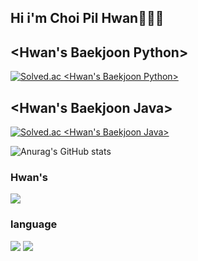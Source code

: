 ## Hi i'm Choi Pil Hwan🙋🏻‍♂️

<!--
**thisishwan2/thisishwan2** is a ✨ _special_ ✨ repository because its `README.md` (this file) appears on your GitHub profile.

Here are some ideas to get you started:

- 🔭 I’m currently working on ...
- 🌱 I’m currently learning ...
- 👯 I’m looking to collaborate on ...
- 🤔 I’m looking for help with ...
- 💬 Ask me about ...
- 📫 How to reach me: ...
- 😄 Pronouns: ...
- ⚡ Fun fact: ...
-->

## <Hwan's Baekjoon Python>
    
[![Solved.ac
<Hwan's Baekjoon Python>](http://mazassumnida.wtf/api/v2/generate_badge?boj=feel0006)](https://solved.ac/feel0006)

## <Hwan's Baekjoon Java>

[![Solved.ac
<Hwan's Baekjoon Java>](http://mazassumnida.wtf/api/v2/generate_badge?boj=fill0006)](https://solved.ac/fill0006)


![Anurag's GitHub stats](https://github-readme-stats.vercel.app/api?username=thisishwan2&show_icons=true&theme=chartreuse-dark)


### Hwan's

<a href="https://www.instagram.com/ran_p_c/"> <img src="https://img.shields.io/badge/instargram-E4405F?style=square&logo=Instagram&logoColor=white"/></a>


### language

<img src="https://img.shields.io/badge/Python-3776AB?style=flat-square&logo=python&logoColor=white"/>   <img src="https://img.shields.io/badge/Java-007396?style=flat-square&logo=java&logoColor=white"/>
